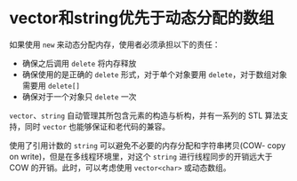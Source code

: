 # vector和string优先于动态分配的数组

如果使用  `new` 来动态分配内存，使用者必须承担以下的责任：

- 确保之后调用 `delete` 将内存释放
- 确保使用的是正确的 `delete` 形式，对于单个对象要用 `delete`，对于数组对象需要用 `delete[]`
- 确保对于一个对象只 `delete` 一次

`vector`、`string` 自动管理其所包含元素的构造与析构，并有一系列的 STL 算法支持，同时 `vector` 也能够保证和老代码的兼容。

使用了引用计数的 `string` 可以避免不必要的内存分配和字符串拷贝(COW- copy on write)，但是在多线程环境里，对这个 `string` 进行线程同步的开销远大于 COW 的开销。此时，可以考虑使用 `vector<char>` 或动态数组。